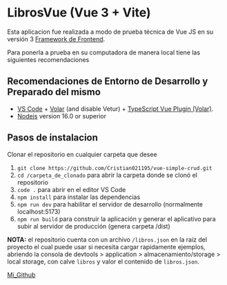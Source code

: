 # LibrosVue (Vue 3 + Vite)

Esta aplicacion fue realizada a modo de prueba técnica de Vue JS en su versión 3 [Framework de Frontend](https://v3.vuejs.org/api/sfc-script-setup.html#sfc-script-setup).

Para ponerla a prueba en su computadora de manera local tiene las siguientes recomendaciones

## Recomendaciones de Entorno de Desarrollo y Preparado del mismo

- [VS Code](https://code.visualstudio.com/) + [Volar](https://marketplace.visualstudio.com/items?itemName=Vue.volar) (and disable Vetur) + [TypeScript Vue Plugin (Volar)](https://marketplace.visualstudio.com/items?itemName=Vue.vscode-typescript-vue-plugin).
- [Nodejs](https://nodejs.org/es) version 16.0 or superior


## Pasos de instalacion
Clonar el repositorio en cualquier carpeta que desee  
1. `git clone https://github.com/Cristian021195/vue-simple-crud.git`  
2. `cd /carpeta_de_clonado`  para abrir la carpeta donde se clonó el repositorio  
3. `code .`  para abrir en el editor VS Code  
4. `npm install`  para instalar las dependencias  
5. `npm run dev`  para habilitar el servidor de desarrollo (normalmente localhost:5173)  
6. `npm run build` para construir la aplicación y generar el aplicativo para subir al servidor de producción  (genera carpeta /dist) 

**NOTA:** el repositorio cuenta con un archivo `/libros.json` en la raíz del proyecto el cual puede usar si necesita cargar rapidamente ejemplos, abriendo la consola de devtools > application > almacenamiento/storage > local storage, con calve `libros` y valor el contenido de `libros.json`.

[Mi_Github](https://github.com/Cristian021195/)

